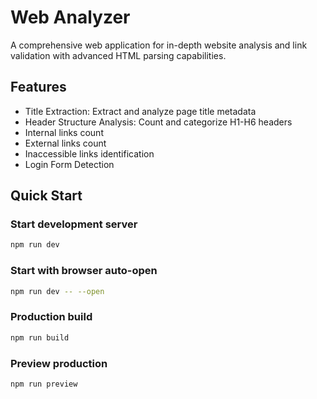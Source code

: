 # Web Analyzer

A comprehensive web application for in-depth website analysis and link validation with advanced HTML parsing capabilities.


## Features

- Title Extraction: Extract and analyze page title metadata
- Header Structure Analysis: Count and categorize H1-H6 headers
- Internal links count
- External links count
- Inaccessible links identification
- Login Form Detection

## Quick Start

### Start development server
```bash
npm run dev
```

### Start with browser auto-open
```bash
npm run dev -- --open
```

### Production build
```bash
npm run build
```

### Preview production
```bash
npm run preview
```

